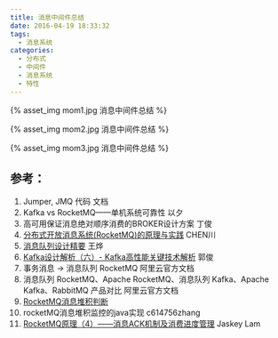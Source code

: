 ```yaml
---
title: 消息中间件总结
date: 2016-04-19 18:33:32
tags:
  - 消息系统
categories:
  - 分布式
  - 中间件 
  - 消息系统
  - 特性  
---
```


<p></p>
<!-- more -->

{% asset_img  mom1.jpg  消息中间件总结 %}

{% asset_img  mom2.jpg  消息中间件总结 %}

{% asset_img  mom3.jpg  消息中间件总结 %}

## 参考：

1. Jumper, JMQ 代码 文档
2. Kafka vs RocketMQ——单机系统可靠性 以夕
3. 高可用保证消息绝对顺序消费的BROKER设计方案 丁俊
4. [分布式开放消息系统(RocketMQ)的原理与实践](https://www.jianshu.com/p/468176c6bc1b) CHEN川
5. [消息队列设计精要](https://tech.meituan.com/2016/07/01/mq-design.html) 王烨
6. [Kafka设计解析（六）- Kafka高性能关键技术解析](http://www.jasongj.com/kafka/high_throughput/) 郭俊
7. 事务消息 -> 消息队列 RocketMQ 阿里云官方文档
8. 消息队列 RocketMQ、Apache RocketMQ、消息队列 Kafka、Apache Kafka、RabbitMQ 产品对比 阿里云官方文档
9. [RocketMQ消息堆积判断](https://blog.csdn.net/u013068377/article/details/72903288)
10. rocketMQ消息堆积监控的java实现 c614756zhang
11. [RocketMQ原理（4）——消息ACK机制及消费进度管理](https://zhuanlan.zhihu.com/p/25265380) Jaskey Lam
